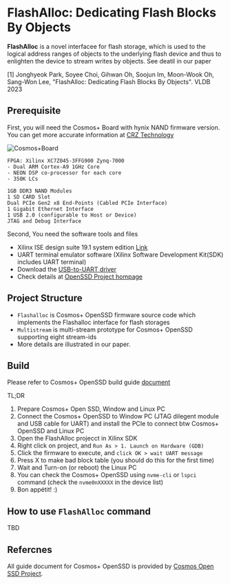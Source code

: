 # FlashAlloc: Dedicating Flash Blocks By Objects

**FlashAlloc** is a novel interfacee for flash storage,
which is used to the logical address ranges of objects to the underlying flash device 
and thus to enlighten the device to stream writes by objects. See deatil in our paper

[1] Jonghyeok Park, Soyee Choi, Gihwan Oh, Soojun Im, Moon-Wook Oh, Sang-Won Lee, "FlashAlloc: Dedicating Flash Blocks By Objects". VLDB 2023


## Prerequisite

First, you will need the Cosmos+ Board with hynix NAND firmware version. 
You can get more accurate information at [CRZ Technology](https://www.crz-tech.com/)   

![Cosmos+Board](https://www.crz-tech.com/uploads/uploads/2021/01/29/fnn45201781714615.jpg)

```
FPGA: Xilinx XC7Z045-3FFG900 Zynq-7000
- Dual ARM Cortex-A9 1GHz Core
- NEON DSP co-processor for each core
- 350K LCs

1GB DDR3 NAND Modules
1 SD CARD Slot
Dual PCIe Gen2 x8 End-Points (Cabled PCIe Interface)
1 Gigabit Ethernet Interface
1 USB 2.0 (configurable to Host or Device)
JTAG and Debug Interface         
```

Second, You need the software tools and files
- Xilinx ISE design suite 19.1 system edition [Link](https://www.xilinx.com/support/download/index.html/content/xilinx/en/downloadNav/embedded-design-tools/archive.html)
- UART terminal emulator software (Xilinx Software Development Kit(SDK) includes UART terminal)
- Download the [USB-to-UART driver](https://www.silabs.com/developers/usb-to-uart-bridge-vcp-drivers)
- Check details at [OpenSSD Project hompage](http://www.openssd-project.org/)

## Project Structure
- `Flashalloc` is Cosmos+ OpenSSD firmware source code which implements the Flashalloc interface for flash storages
- `Multistream` is multi-stream prototype for Cosmos+ OpenSSD supporting eight stream-ids
-  More details are illustrated in our paper.

## Build

Please refer to Cosmos+ OpenSSD build guide [document](doc/Cosmos+OpenSSD-2017-Tutorial.pdf)

TL;DR
1. Prepare Cosmos+ Open SSD, Window and Linux PC
2. Connect the  Cosmos+ OpenSSD to Window PC (JTAG dilegent module and USB cable for UART) and install the PCIe to connect btw Cosmos+ OpenSSD and Linux PC
3. Open the FlashAlloc projecct in Xilinx SDK
4. Right click on project, and `Run As > 1. Launch on Hardware (GDB)`
5. Click the firmware to execute, and `click OK > wait UART message`
6. Press X to make bad block table (you should do this for the first time)
7. Wait and Turn-on (or reboot) the Linux PC
8. You can check the Cosmos+ OpenSSD using `nvme-cli` or `lspci` command (check the `nvme0nXXXXX` in the device list)
9. Bon appétit! :)

## How to use `FlashAlloc` command

TBD

## Refercnes
All guide document for Cosmos+ OpenSSD is provided by [Cosmos Open SSD Project](https://github.com/Cosmos-OpenSSD/Cosmos-OpenSSD/tree/master).
